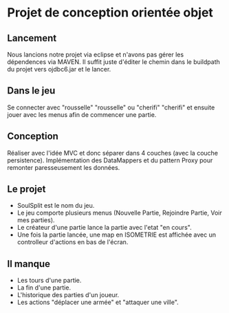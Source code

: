 # Projet de conception orientée objet

## Lancement

Nous lancions notre projet via eclipse et n'avons pas gérer les dépendences via MAVEN.
Il suffit juste d'éditer le chemin dans le buildpath du projet vers ojdbc6.jar et le lancer.

## Dans le jeu

Se connecter avec "rousselle" "rousselle" ou "cherifi" "cherifi" et ensuite jouer avec les menus
afin de commencer une partie.

## Conception

Réaliser avec l'idée MVC et donc séparer dans 4 couches (avec la couche persistence).
Implémentation des DataMappers et du pattern Proxy pour remonter paresseusement les données.

## Le projet

- SoulSplit est le nom du jeu.
- Le jeu comporte plusieurs menus (Nouvelle Partie, Rejoindre Partie, Voir mes parties).
- Le créateur d'une partie lance la partie avec l'etat "en cours".
- Une fois la partie lancée, une map en ISOMETRIE est affichée avec un controlleur d'actions en bas de l'écran.

## Il manque

- Les tours d'une partie.
- La fin d'une partie.
- L'historique des parties d'un joueur.
- Les actions "déplacer une armée" et "attaquer une ville".
